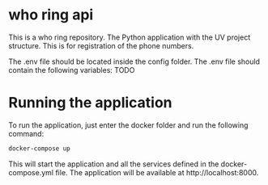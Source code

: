 # who ring api
This is a who ring repository. The Python application with the UV project structure.
This is for registration of the phone numbers.

The .env file should be located inside the config folder.
The .env file should contain the following variables:
TODO

# Running the application
To run the application, just enter the docker folder and run the following command:
```bash
docker-compose up
```
This will start the application and all the services defined in the docker-compose.yml file.
The application will be available at http://localhost:8000.